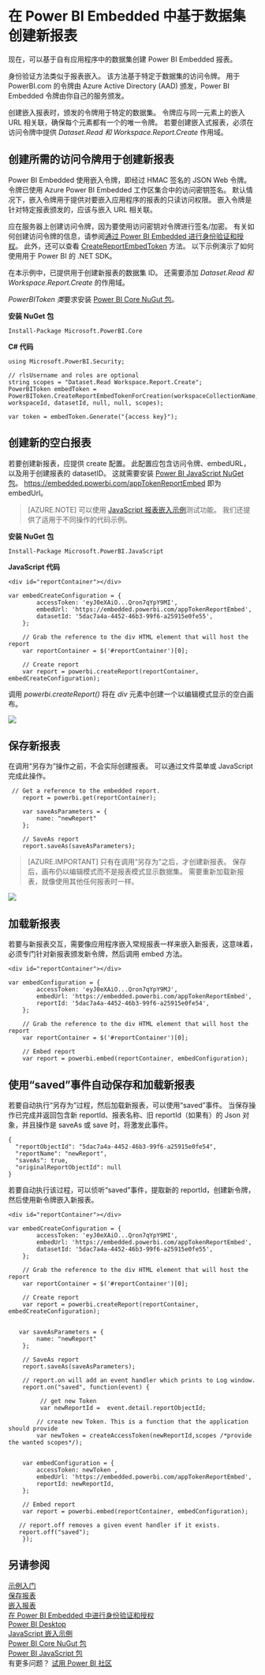 <properties
    pageTitle="在 Azure Power BI Embedded 中基于数据集创建新报表 | Microsoft 文档"
    description="现在，可以基于自有应用程序中的数据集创建 Power BI Embedded 报表。"
    services="power-bi-embedded"
    documentationcenter=""
    author="guyinacube"
    manager="erikre"
    editor=""
    tags=""
    translationtype="Human Translation" />
<tags
    ms.assetid=""
    ms.service="power-bi-embedded"
    ms.devlang="NA"
    ms.topic="article"
    ms.tgt_pltfrm="NA"
    ms.workload="powerbi"
    ms.date="03/11/2017"
    wacn.date="04/24/2017"
    ms.author="asaxton"
    ms.sourcegitcommit="a114d832e9c5320e9a109c9020fcaa2f2fdd43a9"
    ms.openlocfilehash="018846f965d37f42c9551b0db7e7fe818f2a8180"
    ms.lasthandoff="04/14/2017" />

# <a name="create-a-new-report-from-a-dataset-in-power-bi-embedded"></a>在 Power BI Embedded 中基于数据集创建新报表

现在，可以基于自有应用程序中的数据集创建 Power BI Embedded 报表。 

身份验证方法类似于报表嵌入。 该方法基于特定于数据集的访问令牌。 用于 PowerBI.com 的令牌由 Azure Active Directory (AAD) 颁发，Power BI Embedded 令牌由你自己的服务颁发。

创建嵌入报表时，颁发的令牌用于特定的数据集。 令牌应与同一元素上的嵌入 URL 相关联，确保每个元素都有一个的唯一令牌。 若要创建嵌入式报表，必须在访问令牌中提供 *Dataset.Read 和 Workspace.Report.Create* 作用域。

## <a name="create-access-token-needed-to-create-new-report"></a>创建所需的访问令牌用于创建新报表

Power BI Embedded 使用嵌入令牌，即经过 HMAC 签名的 JSON Web 令牌。 令牌已使用 Azure Power BI Embedded 工作区集合中的访问密钥签名。 默认情况下，嵌入令牌用于提供对要嵌入应用程序的报表的只读访问权限。 嵌入令牌是针对特定报表颁发的，应该与嵌入 URL 相关联。

应在服务器上创建访问令牌，因为要使用访问密钥对令牌进行签名/加密。 有关如何创建访问令牌的信息，请参阅[通过 Power BI Embedded 进行身份验证和授权](/documentation/articles/power-bi-embedded-app-token-flow/)。 此外，还可以查看 [CreateReportEmbedToken](https://docs.microsoft.com/dotnet/api/microsoft.powerbi.security.powerbitoken?redirectedfrom=MSDN#methods_) 方法。 以下示例演示了如何使用用于 Power BI 的 .NET SDK。

在本示例中，已提供用于创建新报表的数据集 ID。 还需要添加 *Dataset.Read 和 Workspace.Report.Create* 的作用域。

*PowerBIToken 类*要求安装 [Power BI Core NuGut 包](https://www.nuget.org/packages/Microsoft.PowerBI.Core/)。

**安装 NuGet 包**

    Install-Package Microsoft.PowerBI.Core

**C# 代码**

    using Microsoft.PowerBI.Security;

    // rlsUsername and roles are optional
    string scopes = "Dataset.Read Workspace.Report.Create";
    PowerBIToken embedToken = PowerBIToken.CreateReportEmbedTokenForCreation(workspaceCollectionName, workspaceId, datasetId, null, null, scopes);

    var token = embedToken.Generate("{access key}");

## <a name="create-a-new-blank-report"></a>创建新的空白报表

若要创建新报表，应提供 create 配置。 此配置应包含访问令牌、embedURL，以及用于创建报表的 datasetID。 这就需要安装 [Power BI JavaScript NuGet 包](https://www.nuget.org/packages/Microsoft.PowerBI.JavaScript/)。 https://embedded.powerbi.com/appTokenReportEmbed 即为 embedUrl。

> [AZURE.NOTE]
> 可以使用 [JavaScript 报表嵌入示例](https://microsoft.github.io/PowerBI-JavaScript/demo/)测试功能。 我们还提供了适用于不同操作的代码示例。

**安装 NuGet 包**

    Install-Package Microsoft.PowerBI.JavaScript

**JavaScript 代码**

    <div id="reportContainer"></div>
  
    var embedCreateConfiguration = {
            accessToken: 'eyJ0eXAiO...Qron7qYpY9MI',
            embedUrl: 'https://embedded.powerbi.com/appTokenReportEmbed',
            datasetId: '5dac7a4a-4452-46b3-99f6-a25915e0fe55',
        };
    
        // Grab the reference to the div HTML element that will host the report
        var reportContainer = $('#reportContainer')[0];

        // Create report
        var report = powerbi.createReport(reportContainer, embedCreateConfiguration);

调用 *powerbi.createReport()* 将在 *div* 元素中创建一个以编辑模式显示的空白画布。

![](./media/power-bi-embedded-create-report-from-dataset/pbi-embedded-create-new-report.png)

## <a name="save-new-reports"></a>保存新报表

在调用“另存为”操作之前，不会实际创建报表。 可以通过文件菜单或 JavaScript 完成此操作。

     // Get a reference to the embedded report.
        report = powerbi.get(reportContainer);
    
        var saveAsParameters = {
            name: "newReport"
        };

        // SaveAs report
        report.saveAs(saveAsParameters);

> [AZURE.IMPORTANT]
> 只有在调用“另存为”之后，才创建新报表。 保存后，画布仍以编辑模式而不是报表模式显示数据集。 需要重新加载新报表，就像使用其他任何报表时一样。

![](./media/power-bi-embedded-create-report-from-dataset/pbi-embedded-save-new-report.png)

## <a name="load-the-new-report"></a>加载新报表

若要与新报表交互，需要像应用程序嵌入常规报表一样来嵌入新报表，这意味着，必须专门针对新报表颁发新令牌，然后调用 embed 方法。

    <div id="reportContainer"></div>
  
    var embedConfiguration = {
            accessToken: 'eyJ0eXAiO...Qron7qYpY9MJ',
            embedUrl: 'https://embedded.powerbi.com/appTokenReportEmbed',
            reportId: '5dac7a4a-4452-46b3-99f6-a25915e0fe54',
        };
    
        // Grab the reference to the div HTML element that will host the report
        var reportContainer = $('#reportContainer')[0];

        // Embed report
        var report = powerbi.embed(reportContainer, embedConfiguration);

## <a name="automate-save-and-load-of-a-new-report-using-the-saved-event"></a>使用“saved”事件自动保存和加载新报表

若要自动执行“另存为”过程，然后加载新报表，可以使用“saved”事件。 当保存操作已完成并返回包含新 reportId、报表名称、旧 reportId（如果有）的 Json 对象，并且操作是 saveAs 或 save 时，将激发此事件。

    {
      "reportObjectId": "5dac7a4a-4452-46b3-99f6-a25915e0fe54",
      "reportName": "newReport",
      "saveAs": true,
      "originalReportObjectId": null
    }

若要自动执行该过程，可以侦听“saved”事件，提取新的 reportId，创建新令牌，然后使用新令牌嵌入新报表。

    <div id="reportContainer"></div>
  
    var embedCreateConfiguration = {
            accessToken: 'eyJ0eXAiO...Qron7qYpY9MI',
            embedUrl: 'https://embedded.powerbi.com/appTokenReportEmbed',
            datasetId: '5dac7a4a-4452-46b3-99f6-a25915e0fe55',
        };
    
        // Grab the reference to the div HTML element that will host the report
        var reportContainer = $('#reportContainer')[0];

        // Create report
        var report = powerbi.createReport(reportContainer, embedCreateConfiguration);


       var saveAsParameters = {
            name: "newReport"
        };

        // SaveAs report
        report.saveAs(saveAsParameters);

        // report.on will add an event handler which prints to Log window.
        report.on("saved", function(event) {
        
             // get new Token
             var newReportId =  event.detail.reportObjectId;

            // create new Token. This is a function that the application should provide
            var newToken = createAccessToken(newReportId,scopes /*provide the wanted scopes*/);
        
        
        var embedConfiguration = {
            accessToken: newToken ,
            embedUrl: 'https://embedded.powerbi.com/appTokenReportEmbed',
            reportId: newReportId,
        };

        // Embed report
        var report = powerbi.embed(reportContainer, embedConfiguration);
       
       // report.off removes a given event handler if it exists.
       report.off("saved");
        });

## <a name="see-also"></a>另请参阅

[示例入门](/documentation/articles/power-bi-embedded-get-started-sample/)  
[保存报表](/documentation/articles/power-bi-embedded-save-reports/)  
[嵌入报表](/documentation/articles/power-bi-embedded-embed-report/)  
[在 Power BI Embedded 中进行身份验证和授权](/documentation/articles/power-bi-embedded-app-token-flow/)  
[Power BI Desktop](https://powerbi.microsoft.com/documentation/powerbi-desktop-get-the-desktop/)  
[JavaScript 嵌入示例](https://microsoft.github.io/PowerBI-JavaScript/demo/)  
[Power BI Core NuGut 包](https://www.nuget.org/packages/Microsoft.PowerBI.Core/)  
[Power BI JavaScript 包](https://www.nuget.org/packages/Microsoft.PowerBI.JavaScript/)  
有更多问题？ [试用 Power BI 社区](http://community.powerbi.com/)

